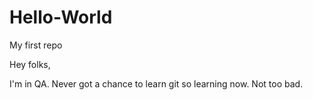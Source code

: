 # Hello-World
My first repo

Hey folks,

I'm in QA. Never got a chance to learn git so learning now. Not too bad.

